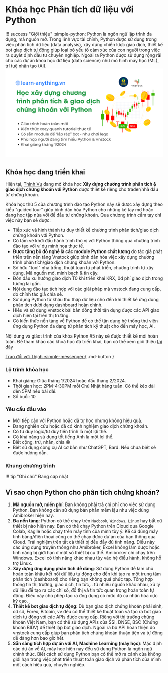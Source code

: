 # Khóa học Phân tích dữ liệu với Python

!!! success "Giới thiệu"
    :simple-python: Python là ngôn ngữ lập trình đa dụng, mã nguồn mở. Trong lĩnh vực tài chính, Python được sử dụng trong việc phân tích dữ liệu (data analysis), xây dựng chiến lược giao dịch, thiết kế bot giao dịch tự động giúp loại bỏ yếu tố cảm xúc của con người trong việc ra quyết định đầu tư chuyên nghiệp. Ngoài ra Python được sử dụng rộng rãi cho các dự án khoa học dữ liệu (data science) như mô hình máy học (ML), trí tuệ nhân tạo (AI).
![](assets/images/python-course-5-xay-dung-chuong-trinh-phan-tich-va-giao-dich-chung-khoan-voi-python.png)

## Khóa học đang triển khai

Hiện tại, [Thinh Vu](https://thinhvu.com) đang mở khóa học **Xây dựng chương trình phân tích & giao dịch chứng khoán với Python** được thiết kế riêng cho trader/nhà đầu tư chứng khoán. 

Khóa học thứ 5 của chương trình đào tạo Python này sẽ được xây dựng theo kiểu "guided tour" giúp bình dân hóa Python cho những kẻ tay mơ hoặc đang học tập nửa vời để đầu tư chứng khoán. Qua chương trình cầm tay chỉ việc này bạn sẽ được:

- Tiếp xúc và hình thành tư duy thiết kế chương trình phân tích/giao dịch chứng khoán với Python.
- Có tấm vé khởi đầu hành trình thú vị với Python thông qua chương trình đào tạo với ví dụ minh họa thực tế.
- **Được tặng bộ đồ nghề là các module Python chất lượng** do tác giả phát triển trên nền tảng Vnstock giúp bình dân hóa việc xây dựng chương trình phân tích/giao dịch chứng khoán với Python. 
- Sở hữu "tool" nhà trồng, thuật toán tự phát triển, chương trình tự xây dựng. Mã nguồn mở, minh bạch & tin cậy.
- Đón đầu xu hướng giao dịch T0 khi triển khai KRX, 0đ phí giao dịch trong tương lai gần.
- Nội dung đào tạo tích hợp với các giải pháp mà vnstock đang cung cấp, do chính tác giả chia sẻ.
- Sử dụng Python từ khâu thu thập dữ liệu cho đến khi thiết kế ứng dụng phân tích dưới dạng dashboard hoàn chỉnh.
- Hiểu và sử dụng vnstock bài bản đồng thời tận dụng được các API giao dịch hiện tại trên thị trường.
- Có kiến thức nền tảng về Python để có thể tận dụng hệ thống thư viện ứng dụng Python đa dạng từ phân tích kỹ thuật cho đến máy học, AI.

Nội dung và giáot trình của khóa Python #5 này sẽ được thiết kế mới hoàn toàn. Để tham khảo các khoá học đã triển khai, bạn có thể xem giới thiệu [tại đây](https://thinhvu.com/2023/08/09/phan-tich-du-lieu-voi-python-for-data-analysis-3?utm_source=vnstock_docs&utm_medium=python_course) 

[Trao đổi với Thịnh :simple-messenger:](https://www.messenger.com/t/mr.thinh.ueh){ .md-button }

### Lộ trình khóa học
- Khai giảng: Giữa tháng 1/2024 hoặc đầu tháng 2/2024.
- Thời gian học: 2PM-4:30PM mỗi Chủ Nhật hàng tuần. Có thể kéo dài đến 5PM nếu bài dài.
- Số buổi: 10
### Yêu cầu đầu vào
- Mới tiếp cận với Python hoặc đã tự học nhưng không hiệu quả.
- Đang nghiên cứu hoặc đã có kinh nghiệm giao dịch chứng khoán.
- Có tư duy logic/tư duy tiến trình là một lợi thế.
- Có khả năng sử dụng tốt tiếng Anh là một lợi thế.
- Biết cộng, trừ, nhân, chia 😁
- Biết sử dụng công cụ AI cơ bản như ChatGPT, Bard. Nếu chưa biết sẽ được hướng dẫn.
### Khung chương trình
!!! tip "Ghi chú"
	Đang cập nhật

## Vì sao chọn Python cho phân tích chứng khoán?

1. **Mã nguồn mở, miễn phí**: Bạn không phải trả chi phí cho việc sử dụng Python. Bạn không cần sử dụng bản phần mềm lậu như việc dùng Amibroker hiện nay.
2. **Đa nền tảng**: Python có thể chạy trên `Macbook`, `Windows`, `Linux` hay bất cứ thiết bị nào hiện nay. Bạn có thể chạy Python trên Cloud qua Google Colab, Kaglle hoặc chạy trên máy tính của mình tùy ý. Kể cả dùng máy tính bảng/điện thoại cũng có thể chạy được dự án của bạn thông qua Cloud. Trải nghiệm trên tất cả thiết bị đều đầy đủ tính năng. Điều này các ứng dụng truyền thống như Amibroker, Excel không làm được hoặc tính năng bị giới hạn ở một số thiết bị cụ thể. Amibroker chỉ chạy trên Windows. Excel có tính năng khác nhau tùy vào hệ điều hành, không hỗ trợ Linux.
3. **Xây dựng ứng dụng phân tích dễ dàng**: Sử dụng Python để làm chủ hoàn toàn khâu kết nối dữ liệu tự động cho đến khi tạo ra một trung tâm phân tích (dashboard) cho riêng bạn không quá phức tạp. Tổng hợp thông tin thị trường, giao dịch, tin tức,.. từ nhiều nguồn khác nhau, xử lý dữ liệu để tạo ra các chỉ số, đồ thị và tin tức quan trọng hoàn toàn tự động. Điều này cho phép tạo ra ứng dụng có mức độ cá nhân hóa cực kỳ cao.
4. **Thiết kế bot giao dịch tự động**: Dù bạn giao dịch chứng khoán phái sinh, cơ sở, Forex, Bitcoin, vv đều có thể thiết kế thuật toán và tạo ra bot giao dịch tự động với các APIs được cung cấp. Riêng với thị trường chứng khoán Việt Nam, bạn có thể sử dụng APIs của SSI, DNSE, BSC (Chứng khoán BIDV) để thiết lập bot giao dịch. Ngoài ra bộ API hoàn thiện do vnstock cung cấp giúp bạn phân tích chứng khoán thuận tiện và tự động dễ dàng hơn bao giờ hết. 
5. **Sẵn sàng tích hợp dự án với AI, Machine Learning (máy học)**: Mặc định các dự án về AI, máy học hiện nay đều sử dụng Python là ngôn ngữ chính thức. Biết cách sử dụng Python bạn có thể mở ra cánh cửa không giới hạn trong việc phát triển thuật toán giao dịch và phân tích của mình một cách hiệu quả, chuyên nghiệp.
